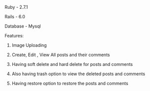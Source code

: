 Ruby - 2.7.1

Rails - 6.0

Database - Mysql

Features:

  1. Image Uploading
   
  2. Create, Edit , View All posts and their comments
   
  3. Having soft delete and hard delete for posts and comments
   
  4. Also having trash option to view the deleted posts and comments
   
  5. Having restore option to restore the posts and comments

